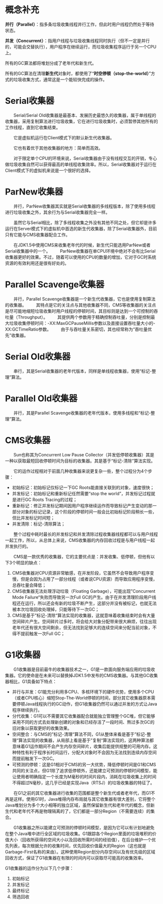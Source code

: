 # 概念补充

**并行（Parallel）**：指多条垃圾收集线程并行工作，但此时用户线程仍然处于等待状态。

**并发（Concurrent）**：指用户线程与垃圾收集线程同时执行（但不一定是并行的，可能会交替执行），用户程序在继续运行，而垃圾收集程序运行于另一个CPU上。

所有的GC算法都将堆划分成了老年代和新生代。

所有的GC算法在清理**新生代**对象时，都使用了“**时空停顿（stop-the-world）**”方式的垃圾收集方式，通常这是一个能较快完成的操作。

# Serial收集器

&emsp;&emsp;Serial/Serial Old收集器是最基本、发展历史最悠久的收集器，属于单线程的收集器，采用复制算法进行垃圾收集，它在进行垃圾收集时，必须暂停其他所有的工作线程，直到它收集结束。

&emsp;&emsp;它是虚拟机运行在Client模式下的默认新生代收集器。

&emsp;&emsp;它也有着优于其他收集器的地方：简单而高效。

&emsp;&emsp;对于限定单个CPU的环境来说，Serial收集器由于没有线程交互的开销，专心做垃圾收集自然可以获得最高的单线程收集效率。所以，Serial收集器对于运行在Client模式下的虚拟机来说是一个很好的选择。

# ParNew收集器

&emsp;&emsp;并行，ParNew收集器其实就是Serial收集器的多线程版本，除了使用多线程进行垃圾收集之外，其余行为与Serial收集器完全一样。

&emsp;&emsp;虽然它与Serial相比，除了多线程收集之外没有其他不同之处，但它却是许多运行在Server模式下的虚拟机中首选的新生代收集器，除了Serial收集器外，目前只有它能与CMS收集器配合工作。

&emsp;&emsp;在JDK1.5中使用CMS来收集老年代的时候，新生代只能选用ParNew或者Serial收集器中的一个。
&emsp;&emsp;ParNew收集器在单CPU环境中绝对不会有比Serial收集器更好的效果。不过，随着可以使用的CPU的数量的增加，它对于GC时系统资源的有效利用还是很有好处的。

# Parallel Scavenge收集器

&emsp;&emsp;并行，Parallel Scavenge收集器是一个新生代收集器，它也是使用复制算法的收集器。
&emsp;&emsp;其特点是它的关注点与其他收集器不同，CMS等收集器的关注点是尽可能地缩短垃圾收集时用户线程的停顿时间，其目标则是达到一个可控制的吞吐量（Throughput）。
&emsp;&emsp;其提供两个参数用于精确控制吞吐量，分别是控制最大垃圾收集停顿时间：-XX:MaxGCPauseMillis参数以及直接设置吞吐量大小的-XX:GCTimeRatio参数。
&emsp;&emsp;由于与吞吐量关系密切，其也经常称为“吞吐量优先”收集器。

# Serial Old收集器

&emsp;&emsp;串行，其是Serial收集器的老年代版本，同样是单线程收集器，使用“标记-整理”算法。

# Parallel Old收集器

&emsp;&emsp;并行，其是Parallel Scavenge收集器的老年代版本，使用多线程和“标记-整理”算法。

# CMS收集器

&emsp;&emsp;Sun也称其为Concurrent Low Pause Collector（并发低停顿收集器）其是一种以获取最短回收停顿时间为目标的收集器。其是基于“标记-清除”算法实现。

&emsp;&emsp;它的运作过程相对于前面几种收集器来说更复杂一些，整个过程分为4个步骤：

- 初始标记：初始标记仅标记一下GC Roots能直接关联到的对象，速度很快；
- 并发标记：初始标记和重新标记任然需要“stop the world”，并发标记过程就是进行GC Roots Tracing的过程；
- 重新标记：修正并发标记期间因用户程序继续运作而导致标记产生变动的那一部分对象的标记记录，这个阶段的停顿时间一般会比初始标记阶段稍长一些，但比并发标记时间短；
- 并发清除：标记-清除算法；

&emsp;&emsp;整个过程中耗时最长的并发标记和并发清除过程收集器线程都可以与用户线程一起工作，所以，从总体上来说，CMS收集器的内存回收过程是与用户线程一起并发执行的。

&emsp;&emsp;CMS是一款优秀的收集器，它的主要优点是：并发收集、低停顿，但他有以下3个明显的缺点：

1. CMS收集器对CPU资源非常敏感，在并发阶段，它虽然不会导致用户程序变慢，但是会因为占用了一部分线程（或者说CPU资源）而导致应用程序变慢，总吞吐量会降低；
2. CMS收集器无法处理浮动垃圾（Floating Garbage），可能出现”Concurrent Mode Failure“失败而导致另一次Full GC的产生。由于在并发清理阶段用户线程还在运行，所以还会有新的垃圾不断产生，这部分并没有被标记，也就无法被本次垃圾回收处理掉，只能等待下一次GC；
3. CMS是基于”标记-清除“算法实现的收集器，这就意味着收集结束时会有大量空间碎片产生。空间碎片过多时，将会给大对象分配带来很大麻烦，往往出现老年代还有很大空间剩余，但无法找到足够大的连续空间来分配当前对象，不得不提前触发一次Full GC；

# G1收集器

&emsp;&emsp;G1收集器是目前最牛的收集器技术之一，G1是一款面向服务端应用的垃圾收集器。它的使命是在未来可以替换掉JDK1.5中发布的CMS收集器。与其他GC收集器相比，G1具备如下特点：

- 并行与并发：G1能充分利用多CPU、多核环境下的硬件优势，使用多个CPU（或者CPU核心）缩短Stop-The-World停顿的时间，部分其它收集器原本需要停顿Java线程执行的GC动作，但G1收集器仍然可以通过并发的方式让Java程序继续执行。
- 分代收集：G1可以不需要其它收集器配合就能独立管理整个GC堆，但它能够采用不同的方式去处理新创建的对象和已经存活了一段时间、熬过多次GC的旧对象以获取更好的收集效果。
- 空间整合：与CMS的”标记-清理“算法不同，G1从整体来看是基于”标记-整理“算法实现的收集器，从局部上看是基于”复制“算法实现的，这两种算法都意味着G1运作期间不会产生内存空间碎片，收集后能提供规整的可用内存。这种特性有利于程序长时间运行，分配大对象时不会因为无法找到连续内存空间而提前触发下一次GC。
- 可预测的停顿：这是G1相对于CMS的另一大优势，降低停顿时间是G1和CMS共同的关注点，但G1除了追求低停顿外，还能建立可预测的停顿时间模型，能让使用者明确指定一个长度为M毫秒的时间片段内，消耗在垃圾收集上的时间不得超过N毫秒，这几乎已经是实现Java（RTSJ）的垃圾收集器的特征了。

&emsp;&emsp;在G1之前的其它收集器进行收集的范围都是整个新生代或者老年代，而G1不再是这样。使用G1时，Java堆得内存布局就与其它收集器有很大差别，它将整个Java堆划分为多个大小相等的独立区域，虽然保留新生代和老年代的概念，但新生代和老年代不再是物理隔离的了，它们都是一部分Region（不需要连续）的集合。

&emsp;&emsp;G1收集器之所以能建立可预测的停顿时间模型，是因为它可以有计划地避免在整个Java堆中进行全区域的垃圾收集。G1跟踪各个Region里面的垃圾堆积的价值大小（回收所获得的空间大小以及回收所需时间的经验值），在后台维护一个优先列表，每次根据允许的收集时间，优先回收价值最大的Region（这也就是Garbage-First名称的来由）。这种使用Region划分内存空间以及有优先级的区域回收方式，保证了G1收集器在有限的时间内可以获取尽可能高的收集效率。

G1收集器的运作分为以下几个步骤：

1. 初始标记
2. 并发标记
3. 最终标记
4. 筛选回收

